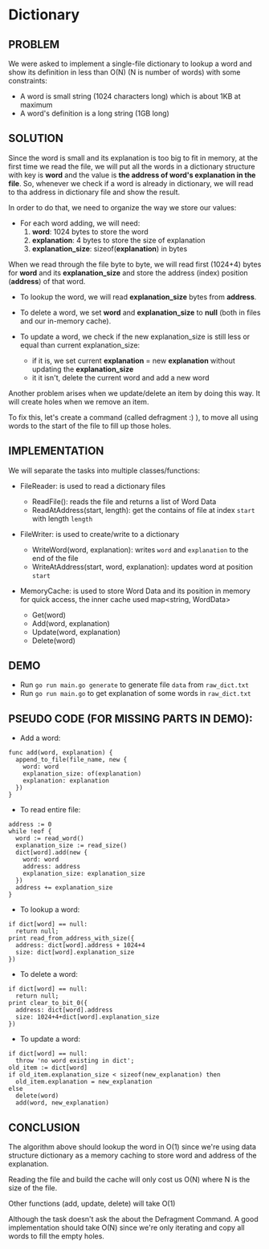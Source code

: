 # Dictionary

## PROBLEM

We were asked to implement a single-file dictionary to lookup a word and show its definition in less than O(N) (N is number of words) with some constraints:
- A word is small string (1024 characters long) which is about 1KB at maximum
- A word's definition is a long string (1GB long)

## SOLUTION

Since the word is small and its explanation is too big to fit in memory, at the first time we read the file, we will put all the words in a dictionary structure with key is **word** and the value is **the address of word's explanation in the file**. So, whenever we check if a word is already in dictionary, we will read to tha address in dictionary file and show the result.

In order to do that, we need to organize the way we store our values:

- For each word adding, we will need:
  1. **word**: 1024 bytes to store the word
  2. **explanation**: 4 bytes to store the size of explanation
  3. **explanation_size**: sizeof(**explanation**) in bytes

When we read through the file byte to byte, we will read first (1024+4) bytes for **word** and its **explanation_size** and store the address (index) position (**address**) of that word.

- To lookup the word, we will read **explanation_size** bytes from **address**.

- To delete a word, we set **word** and **explanation_size** to **null** (both in files and our in-memory cache).

- To update a word, we check if the new explanation_size is still less or equal than current explanation_size:
    - if it is, we set current **explanation** = new **explanation** without updating the **explanation_size**
    - it it isn't, delete the current word and add a new word

Another problem arises when we update/delete an item by doing this way. It will create holes when we remove an item.

To fix this, let's create a command (called defragment :) ), to move all using words to the start of the file to fill up those holes.

## IMPLEMENTATION

We will separate the tasks into multiple classes/functions:
- FileReader: is used to read a dictionary files
  - ReadFile(): reads the file and returns a list of Word Data
  - ReadAtAddress(start, length): get the contains of file at index `start` with length `length` 

- FileWriter: is used to create/write to a dictionary
  - WriteWord(word, explanation): writes `word` and `explanation` to the end of the file
  - WriteAtAddress(start, word, explanation): updates word at position `start`

- MemoryCache: is used to store Word Data and its position in memory for quick access, the inner cache used map<string, WordData>
  - Get(word)
  - Add(word, explanation)
  - Update(word, explanation)
  - Delete(word)

## DEMO

- Run `go run main.go generate` to generate file `data` from `raw_dict.txt`
- Run `go run main.go` to get explanation of some words in `raw_dict.txt`

## PSEUDO CODE (FOR MISSING PARTS IN DEMO):

- Add a word:
```
func add(word, explanation) {
  append_to_file(file_name, new {
    word: word
    explanation_size: of(explanation)
    explanation: explanation
  })
}
```

- To read entire file:
```
address := 0
while !eof {
  word := read_word()
  explanation_size := read_size()
  dict[word].add(new {
    word: word
    address: address
    explanation_size: explanation_size
  })
  address += explanation_size
}
```

- To lookup a word:
```
if dict[word] == null:
  return null;
print read_from_address_with_size({
  address: dict[word].address + 1024+4
  size: dict[word].explanation_size
})
```
- To delete a word:
```
if dict[word] == null:
  return null;
print clear_to_bit_0({
  address: dict[word].address
  size: 1024+4+dict[word].explanation_size
})
```

- To update a word:
```
if dict[word] == null:
  throw 'no word existing in dict';
old_item := dict[word]
if old_item.explanation_size < sizeof(new_explanation) then
  old_item.explanation = new_explanation
else
  delete(word)
  add(word, new_explanation)
```

## CONCLUSION

The algorithm above should lookup the word in O(1) since we're using data structure dictionary as a memory caching to store word and address of the explanation.

Reading the file and build the cache will only cost us O(N) where N is the size of the file.

Other functions (add, update, delete) will take O(1)

Although the task doesn't ask the about the Defragment Command. A good implementation should take O(N) since we're only iterating and copy all words to fill the empty holes.

